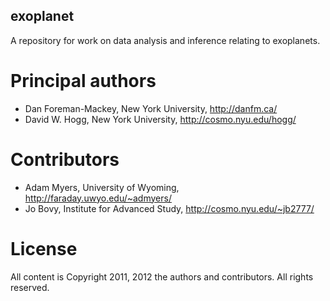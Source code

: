 ## exoplanet

A repository for work on data analysis and inference relating to
exoplanets.

# Principal authors

* Dan Foreman-Mackey, New York University, <http://danfm.ca/>
* David W. Hogg, New York University, <http://cosmo.nyu.edu/hogg/>

# Contributors

* Adam Myers, University of Wyoming, <http://faraday.uwyo.edu/~admyers/>
* Jo Bovy, Institute for Advanced Study, <http://cosmo.nyu.edu/~jb2777/>

# License

All content is Copyright 2011, 2012 the authors and contributors.  All
rights reserved.
